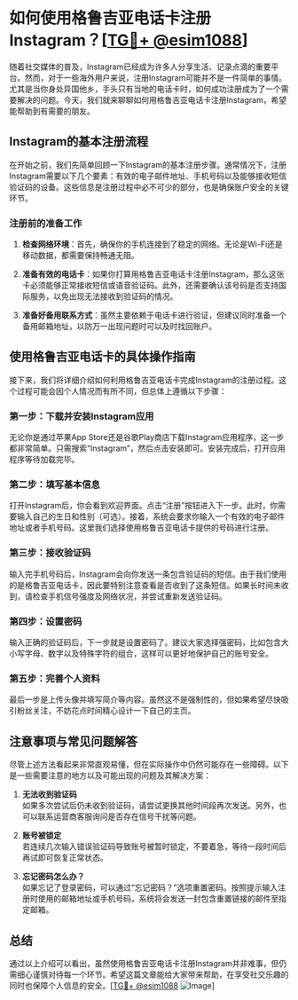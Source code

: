 # 如何使用格鲁吉亚电话卡注册Instagram？[[TG💪+ @esim1088](https://t.me/s/esim1088)]

随着社交媒体的普及，Instagram已经成为许多人分享生活、记录点滴的重要平台。然而，对于一些海外用户来说，注册Instagram可能并不是一件简单的事情。尤其是当你身处异国他乡，手头只有当地的电话卡时，如何成功注册成为了一个需要解决的问题。今天，我们就来聊聊如何用格鲁吉亚电话卡注册Instagram，希望能帮助到有需要的朋友。

## Instagram的基本注册流程

在开始之前，我们先简单回顾一下Instagram的基本注册步骤。通常情况下，注册Instagram需要以下几个要素：有效的电子邮件地址、手机号码以及能够接收短信验证码的设备。这些信息是注册过程中必不可少的部分，也是确保账户安全的关键环节。

### 注册前的准备工作

1. **检查网络环境**：首先，确保你的手机连接到了稳定的网络。无论是Wi-Fi还是移动数据，都需要保持畅通无阻。
   
2. **准备有效的电话卡**：如果你打算用格鲁吉亚电话卡注册Instagram，那么这张卡必须能够正常接收短信或语音验证码。此外，还需要确认该号码是否支持国际服务，以免出现无法接收到验证码的情况。

3. **准备好备用联系方式**：虽然主要依赖于电话卡进行验证，但建议同时准备一个备用邮箱地址，以防万一出现问题时可以及时找回账户。

## 使用格鲁吉亚电话卡的具体操作指南

接下来，我们将详细介绍如何利用格鲁吉亚电话卡完成Instagram的注册过程。这个过程可能会因个人情况而有所不同，但总体上遵循以下步骤：

### 第一步：下载并安装Instagram应用

无论你是通过苹果App Store还是谷歌Play商店下载Instagram应用程序，这一步都非常简单。只需搜索“Instagram”，然后点击安装即可。安装完成后，打开应用程序等待加载完毕。

### 第二步：填写基本信息

打开Instagram后，你会看到欢迎界面。点击“注册”按钮进入下一步。此时，你需要输入自己的生日和性别（可选）。接着，系统会要求你输入一个有效的电子邮件地址或者手机号码。这里我们选择使用格鲁吉亚电话卡提供的号码进行注册。

### 第三步：接收验证码

输入完手机号码后，Instagram会向你发送一条包含验证码的短信。由于我们使用的是格鲁吉亚电话卡，因此要特别注意查看是否收到了这条短信。如果长时间未收到，请检查手机信号强度及网络状况，并尝试重新发送验证码。

### 第四步：设置密码

输入正确的验证码后，下一步就是设置密码了。建议大家选择强密码，比如包含大小写字母、数字以及特殊字符的组合，这样可以更好地保护自己的账号安全。

### 第五步：完善个人资料

最后一步是上传头像并填写简介等内容。虽然这不是强制性的，但如果希望尽快吸引粉丝关注，不妨花点时间精心设计一下自己的主页。

## 注意事项与常见问题解答

尽管上述方法看起来非常直观易懂，但在实际操作中仍然可能存在一些障碍。以下是一些需要注意的地方以及可能出现的问题及其解决方案：

1. **无法收到验证码**  
   如果多次尝试后仍未收到验证码，请尝试更换其他时间段再次发送。另外，也可以联系运营商客服询问是否存在信号干扰等问题。

2. **账号被锁定**  
   若连续几次输入错误验证码导致账号被暂时锁定，不要着急，等待一段时间后再试即可恢复正常状态。

3. **忘记密码怎么办？**  
   如果忘记了登录密码，可以通过“忘记密码？”选项重置密码。按照提示输入注册时使用的邮箱地址或手机号码，系统将会发送一封包含重置链接的邮件至指定邮箱。

## 总结

通过以上介绍可以看出，虽然使用格鲁吉亚电话卡注册Instagram并非难事，但仍需细心谨慎对待每一个环节。希望这篇文章能给大家带来帮助，在享受社交乐趣的同时也保障个人信息的安全。[[TG💪+ @esim1088](https://t.me/s/esim1088) ![Image](https://i.postimg.cc/4NQfJmqS/Snipaste-2025-05-13-00-14-12.png)]
